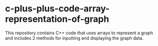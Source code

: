 # c-plus-plus-code-array-representation-of-graph
This repository contains C++ code that uses arrays to represent a graph and includes 2 methods for inputting and displaying the graph data.
